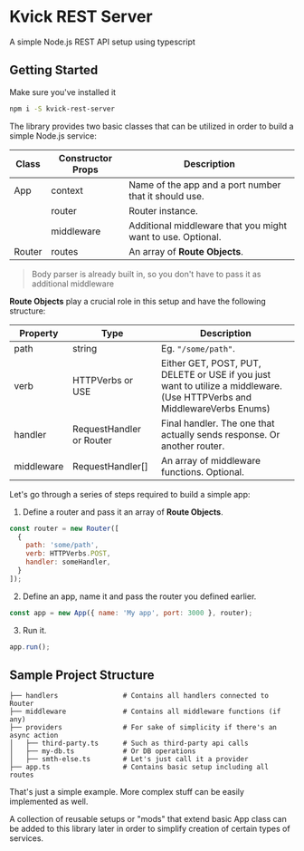 # Kvick REST Server
A simple Node.js REST API setup using typescript

## Getting Started

Make sure you've installed it

``` bash
npm i -S kvick-rest-server
```

The library provides two basic classes that can be utilized in order to build a simple Node.js service: 

| Class | Constructor Props | Description
| --- | --- | --- |
| App | context | Name of the app and a port number that it should use.
|  | router | Router instance.
|  | middleware | Additional middleware that you might want to use. Optional.
| Router | routes | An array of **Route Objects**.

> Body parser is already built in, so you don't have to pass it as additional middleware

**Route Objects** play a crucial role in this setup and have the following structure:

| Property | Type | Description
| --- | --- | --- |
| path | string | Eg. ```"/some/path"```.
| verb | HTTPVerbs or USE | Either GET, POST, PUT, DELETE or USE if you just want to utilize a middleware. (Use HTTPVerbs and MiddlewareVerbs Enums)
| handler | RequestHandler or Router | Final handler. The one that actually sends response. Or another router.
| middleware | RequestHandler[] | An array of middleware functions. Optional.

Let's go through a series of steps required to build a simple app:

1. Define a router and pass it an array of **Route Objects**.

``` javascript
const router = new Router([
  {
    path: 'some/path',
    verb: HTTPVerbs.POST,
    handler: someHandler, 
  }
]);
```

2. Define an app, name it and pass the router you defined earlier.

``` javascript
const app = new App({ name: 'My app', port: 3000 }, router);
```

3. Run it.

``` javascript
app.run();
```

## Sample Project Structure

    ├── handlers                # Contains all handlers connected to Router
    ├── middleware              # Contains all middleware functions (if any)
    ├── providers               # For sake of simplicity if there's an async action
    │   ├── third-party.ts      # Such as third-party api calls
    │   ├── my-db.ts            # Or DB operations
    │   ├── smth-else.ts        # Let's just call it a provider
    ├── app.ts                  # Contains basic setup including all routes
    
 That's just a simple example. More complex stuff can be easily implemented as well.
 
 A collection of reusable setups or "mods" that extend basic App class can be added to this library later in order to simplify creation of certain types of services.
